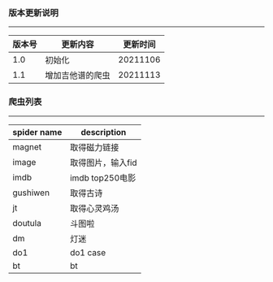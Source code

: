 ### 版本更新说明

----
|版本号|更新内容|更新时间|
|----|----|----|
|1.0|初始化|20211106|
|1.1|增加吉他谱的爬虫|20211113|


### 爬虫列表
----
|spider name|description|
|----|----|
|magnet|取得磁力链接|
|image|取得图片，输入fid|
|imdb|imdb top250电影|
|gushiwen|取得古诗|
|jt|取得心灵鸡汤|
|doutula|斗图啦|
|dm|灯迷|
|do1|do1 case|
|bt|bt|试图下别人整个网站的图片|